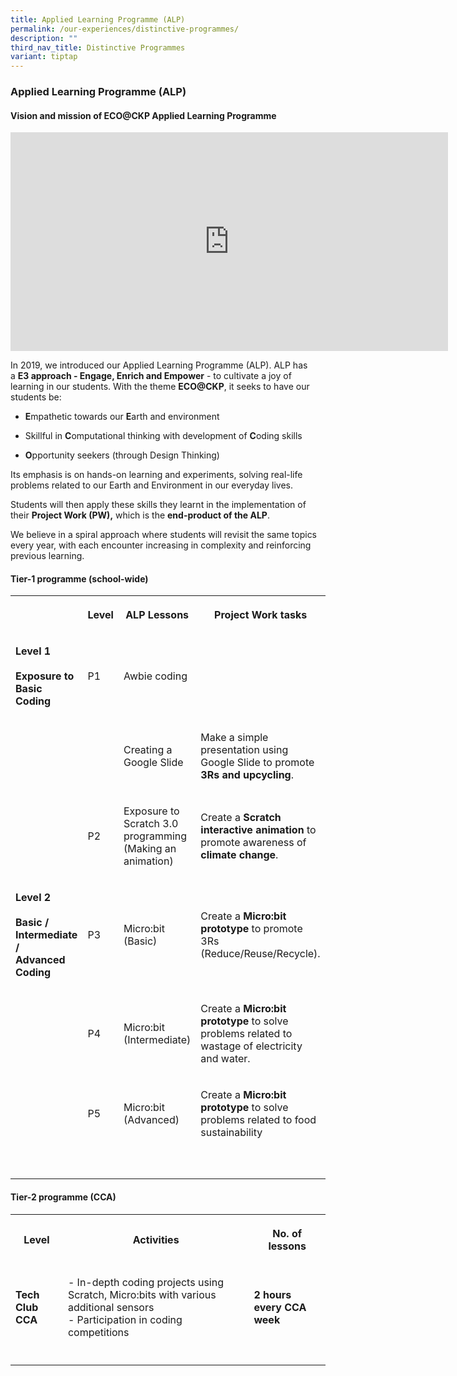 ```yaml
---
title: Applied Learning Programme (ALP)
permalink: /our-experiences/distinctive-programmes/
description: ""
third_nav_title: Distinctive Programmes
variant: tiptap
---
```

<h3><strong>Applied Learning Programme (ALP)</strong></h3>
<h4><strong>Vision and mission of ECO@CKP Applied Learning Programme</strong></h4>
<div class="iframe-wrapper">
<iframe height="350" width="700" allowfullscreen="true" frameborder="0" src="https://www.youtube.com/embed/AoP6IrzAvic"></iframe>
</div>
<p>In 2019, we introduced our Applied Learning Programme (ALP). ALP has a&nbsp;<strong>E3 approach - Engage, Enrich and Empower</strong>&nbsp;-
to cultivate a joy of learning in our students. With the theme&nbsp;<strong>ECO@CKP</strong>,
it seeks to have our students be:</p>
<ul data-tight="true" class="tight">
<li>
<p><strong>E</strong>mpathetic towards our&nbsp;<strong>E</strong>arth and
environment</p>
</li>
<li>
<p>Skillful in&nbsp;<strong>C</strong>omputational thinking with development
of&nbsp;<strong>C</strong>oding skills</p>
</li>
<li>
<p><strong>O</strong>pportunity seekers (through Design Thinking)</p>
</li>
</ul>
<p>Its emphasis is on hands-on learning and experiments, solving real-life
problems related to our Earth and Environment in our everyday lives.</p>
<p>Students will then apply these skills they learnt in the implementation
of their&nbsp;<strong>Project Work (PW),</strong>&nbsp;which is the&nbsp;<strong>end-product of the ALP</strong>.</p>
<p>We believe in a spiral approach where students will revisit the same topics
every year, with each encounter increasing in complexity and reinforcing
previous learning.</p>
<h4><strong>Tier-1 programme (school-wide)</strong></h4>
<table style="minWidth: 100px">
<colgroup>
<col>
<col>
<col>
<col>
</colgroup>
<tbody>
<tr>
<th rowspan="1" colspan="1">
<p></p>
</th>
<th rowspan="1" colspan="1">
<p>Level</p>
</th>
<th rowspan="1" colspan="1">
<p>ALP Lessons</p>
</th>
<th rowspan="1" colspan="1">
<p>Project Work tasks</p>
</th>
</tr>
<tr>
<td rowspan="1" colspan="1">
<p><strong>Level 1</strong>
<br>
<br><strong>Exposure to Basic Coding</strong>
</p>
</td>
<td rowspan="1" colspan="1">
<p>P1</p>
</td>
<td rowspan="1" colspan="1">
<p>Awbie coding</p>
</td>
<td rowspan="1" colspan="1">
<p></p>
</td>
</tr>
<tr>
<td rowspan="1" colspan="1">
<p></p>
</td>
<td rowspan="1" colspan="1">
<p></p>
</td>
<td rowspan="1" colspan="1">
<p>Creating a Google Slide</p>
</td>
<td rowspan="1" colspan="1">
<p>Make a simple presentation using Google Slide to promote <strong>3Rs and upcycling</strong>.</p>
</td>
</tr>
<tr>
<td rowspan="1" colspan="1">
<p></p>
</td>
<td rowspan="1" colspan="1">
<p>P2</p>
</td>
<td rowspan="1" colspan="1">
<p>Exposure to
<br>Scratch 3.0
<br>programming
<br>(Making an animation)</p>
</td>
<td rowspan="1" colspan="1">
<p>Create a <strong>Scratch interactive animation</strong> to promote awareness
of <strong>climate change</strong>.</p>
</td>
</tr>
<tr>
<td rowspan="1" colspan="1">
<p><strong>Level 2</strong>
<br>
<br><strong>Basic /<br>Intermediate /<br>Advanced<br>Coding</strong>
</p>
</td>
<td rowspan="1" colspan="1">
<p>P3</p>
</td>
<td rowspan="1" colspan="1">
<p>Micro:bit (Basic)</p>
</td>
<td rowspan="1" colspan="1">
<p>Create a <strong>Micro:bit prototype</strong> to promote 3Rs (Reduce/Reuse/Recycle).</p>
</td>
</tr>
<tr>
<td rowspan="1" colspan="1">
<p></p>
</td>
<td rowspan="1" colspan="1">
<p>P4</p>
</td>
<td rowspan="1" colspan="1">
<p>Micro:bit (Intermediate)</p>
</td>
<td rowspan="1" colspan="1">
<p>Create a <strong>Micro:bit prototype</strong> to solve problems related
to wastage of electricity and water.</p>
</td>
</tr>
<tr>
<td rowspan="1" colspan="1">
<p></p>
</td>
<td rowspan="1" colspan="1">
<p>P5</p>
</td>
<td rowspan="1" colspan="1">
<p>Micro:bit (Advanced)</p>
</td>
<td rowspan="1" colspan="1">
<p>Create a <strong>Micro:bit prototype</strong> to solve problems related
to food sustainability</p>
</td>
</tr>
<tr>
<td rowspan="1" colspan="1">
<p></p>
</td>
<td rowspan="1" colspan="1">
<p></p>
</td>
<td rowspan="1" colspan="1">
<p></p>
</td>
<td rowspan="1" colspan="1">
<p></p>
</td>
</tr>
<tr>
<td rowspan="1" colspan="1">
<p></p>
</td>
<td rowspan="1" colspan="1">
<p></p>
</td>
<td rowspan="1" colspan="1">
<p></p>
</td>
<td rowspan="1" colspan="1">
<p></p>
</td>
</tr>
</tbody>
</table>
<h4><strong>Tier-2 programme (CCA)</strong></h4>
<table style="minWidth: 75px">
<colgroup>
<col>
<col>
<col>
</colgroup>
<tbody>
<tr>
<th rowspan="1" colspan="1">
<p>Level</p>
</th>
<th rowspan="1" colspan="1">
<p>Activities</p>
</th>
<th rowspan="1" colspan="1">
<p>No. of lessons</p>
</th>
</tr>
<tr>
<td rowspan="1" colspan="1">
<p><strong>Tech Club CCA</strong>
</p>
</td>
<td rowspan="1" colspan="1">
<p>- In-depth coding projects using Scratch, Micro:bits with various additional
sensors
<br>- Participation in coding competitions</p>
</td>
<td rowspan="1" colspan="1">
<p><strong>2 hours every CCA week</strong>
</p>
</td>
</tr>
<tr>
<td rowspan="1" colspan="1">
<p></p>
</td>
<td rowspan="1" colspan="1">
<p></p>
</td>
<td rowspan="1" colspan="1">
<p></p>
</td>
</tr>
</tbody>
</table>
<p></p>
